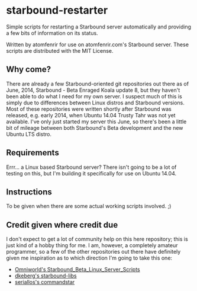 starbound-restarter
===================

Simple scripts for restarting a Starbound server automatically and providing a few bits of information on its status.

Written by atomfenrir for use on atomfenrir.com's Starbound server. These scripts are distributed with the MIT License.

## Why come?

There are already a few Starbound-oriented git repositories out there as of June, 2014, Starbound - Beta Enraged Koala update 8, but they haven't been able to do what I need for my own server. I suspect much of this is simply due to differences between Linux distros and Starbound versions. Most of these repositories were written shortly after Starbound was released, e.g. early 2014, when Ubuntu 14.04 Trusty Tahr was not yet available. I've only just started my server this June, so there's been a little bit of mileage between both Starbound's Beta development and the new Ubuntu LTS distro. 

## Requirements

Errr... a Linux based Starbound server? There isn't going to be a lot of testing on this, but I'm building it specifically for use on Ubuntu 14.04.

## Instructions

To be given when there are some actual working scripts involved. ;)

## Credit given where credit due

I don't expect to get a lot of community help on this here repository; this is just kind of a hobby thing for me. I am, however, a completely amateur programmer, so a few of the other repositories out there have definitely given me inspiration as to which direction I'm going to take this one:

- [Omniworld's Starbound_Beta_Linux_Server_Scripts](https://github.com/Omniworld/Starbound_Beta_Linux_Server_Scripts)
- [dkeberg's starbound-libs](https://github.com/dkesberg/starbound-libs)
- [seriallos's commandstar](https://github.com/seriallos/commandstar)

